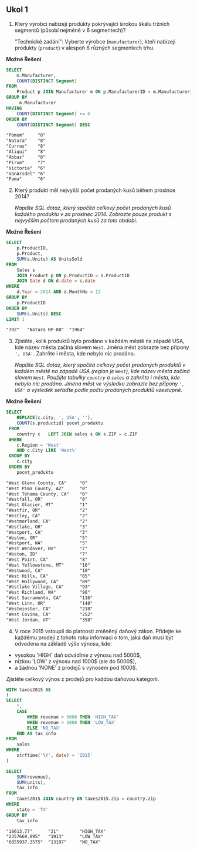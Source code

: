 ## Ukol 1

1. Který výrobci nabízejí produkty pokrývající širokou škálu tržních segmentů (působí nejméně v 6 segmentech)?

    "Technické zadání":
    Vyberte výrobce (`manufacturer`), kteří nabízejí produkty (`product`) v alespoň 6 různých segmentech trhu.


**Možné Řešení**

```sql
SELECT
    m.Manufacturer,
    COUNT(DISTINCT Segment)
FROM
   	Product p JOIN Manufacturer m ON p.ManufacturerID = m.ManufacturerID
GROUP BY
     m.Manufacturer
HAVING 
	COUNT(DISTINCT Segment) >= 6
ORDER BY
    COUNT(DISTINCT Segment) DESC
```

```txt
"Pomum"     "8"
"Natura"    "8"
"Currus"    "8"
"Aliqui"    "8"
"Abbas"     "8"
"Pirum"     "7"
"Victoria"  "6"
"VanArsdel" "6"
"Fama"      "6"
```

2. Který produkt měl nejvyšší počet prodaných kusů během prosince 2014?

    _Napište SQL dotaz, který spočítá celkový počet prodaných kusů každého produktu v za prosinec 2014. Zobrazte pouze produkt s nejvyšším počtem prodaných kusů za toto období._

**Možné Řešení**

```sql
SELECT
    p.ProductID,
    p.Product,
    SUM(s.Units) AS UnitsSold
FROM
    Sales s 
    JOIN Product p ON p.ProductID = s.ProductID
    JOIN Date d ON d.date = s.date
WHERE
    d.Year = 2014 AND d.MonthNo = 12
GROUP BY
    p.ProductID
ORDER BY
    SUM(s.Units) DESC
LIMIT 1
```

```txt
"792"   "Natura RP-80"  "1964"
```


3. Zjistěte, kolik produktů bylo prodáno v každém městě na západě USA, kde název města začíná slovem `West`. Jména měst zobrazte bez přípony `', USA'`. Zahrňte i města, kde nebylo nic prodáno.

    _Napište SQL dotaz, který spočítá celkový počet prodaných produktů v každém městě na západě USA (region je `West`), kde název města začíná slovem `West`. Použijte tabulky `country` a `sales` a zahrňte i města, kde nebylo nic prodáno. Jména měst ve výsledku zobrazte bez přípony `', USA'` a výsledek seřaďte podle počtu prodaných produktů vzestupně._

**Možné Řešení**

```sql
SELECT 
    REPLACE(c.city, ', USA', ''),
    COUNT(s.productid) pocet_produktu
 FROM 
 	country c	LEFT JOIN sales s ON s.ZIP = c.ZIP
 WHERE 
 	c.Region = 'West'
    AND c.City LIKE 'West%'
 GROUP BY 
 	c.city
 ORDER BY 
 	pocet_produktu
```

```txt
"West Glenn County, CA"     "0"
"West Pima County, AZ"      "0"
"West Tehama County, CA"	"0"
"Westfall, OR"              "0"
"West Glacier, MT"          "1"
"Westfir, OR"               "2"
"Westley, CA"               "2"
"Westmorland, CA"           "2"
"Westlake, OR"              "3"
"Westport, CA"              "3"
"Weston, OR"                "5"
"Westport, WA"              "5"
"West Wendover, NV"         "7"
"Weston, ID"                "7"
"West Point, CA"            "8"
"West Yellowstone, MT"      "16"
"Westwood, CA"              "18"
"West Hills, CA"            "85"
"West Hollywood, CA"        "89"
"Westlake Village, CA"      "93"
"West Richland, WA"         "96"
"West Sacramento, CA"       "116"
"West Linn, OR"             "148"
"Westminster, CA"           "218"
"West Covina, CA"           "252"
"West Jordan, UT"           "358"
```

4. V roce 2015 vstoupil do platnosti změněný daňový zákon. Přidejte ke každému prodeji z tohoto roku informaci o tom, jaká daň musí být odvedena na základě výše výnosu, kde:
* vysokou 'HIGH' daň odvádíme z výnosu nad 5000$, 
* nízkou 'LOW' z výnosu nad 1000$ (ale do 5000$), 
* a žádnou 'NONE' z prodejů s výnosem pod 1000$. 

Zjistěte celkový výnos z prodejů pro každou daňovou kategorii.


```sql
WITH taxes2015 AS
(
SELECT 
    *,
    CASE 
    	WHEN revenue > 5000 THEN 'HIGH_TAX'
        WHEN revenue > 1000 THEN 'LOW_TAX'
        ELSE 'NO_TAX'
    END AS tax_info
FROM 
	sales
WHERE
	strftime('%Y', date) = '2015'
)

SELECT
	SUM(revenue),
    SUM(units),
    tax_info
FROM
	taxes2015 JOIN country ON taxes2015.zip = country.zip 
WHERE
	state = 'TX'
GROUP BY
	tax_info
```

```txt
"18613.77"      "21"        "HIGH_TAX"
"2357669.895"   "1913"      "LOW_TAX"
"6855937.3575"  "13197"     "NO_TAX"
```

